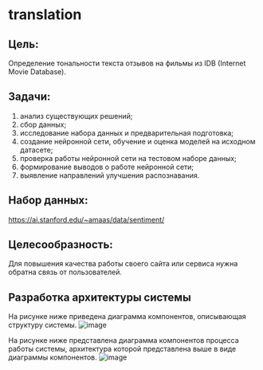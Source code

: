 # translation
## Цель: 
Определение тональности текста отзывов на фильмы из IDB (Internet Movie Database).
## Задачи:
1. анализ существующих решений;
2. сбор данных;
3. исследование набора данных и предварительная подготовка;
4. создание нейронной сети, обучение и оценка моделей на исходном датасете;
5. проверка работы нейронной сети на тестовом наборе данных;
6. формирование выводов о работе нейронной сети;
7. выявление направлений улучшения распознавания.
## Набор данных:
https://ai.stanford.edu/~amaas/data/sentiment/
## Целесообразность:
Для повышения качества работы своего сайта или сервиса нужна обратна связь от пользователей.

## Разработка архитектуры системы
На рисунке ниже приведена диаграмма компонентов, описывающая структуру системы.
![image](https://user-images.githubusercontent.com/119978648/234875156-12d38747-5c07-4796-9149-0ff72c1e4f95.png)

На рисунке ниже представлена диаграмма компонентов процесса работы системы, архитектура которой представлена выше в виде диаграммы компонентов.
![image](https://user-images.githubusercontent.com/119978648/234893041-7f9b8418-4e70-4158-8601-22682b403893.png)


